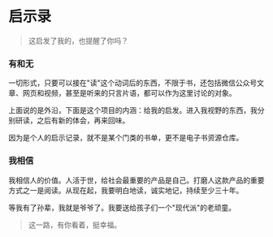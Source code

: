 # 启示录  

> 这启发了我的，也提醒了你吗？

### 有和无

一切形式，只要可以接在"读"这个动词后的东西，不限于书，还包括微信公众号文章、网页和视频，甚至是听来的只言片语，都可以作为这里讨论的对象。

上面说的是外沿，下面是这个项目的内涵：给我的启发。进入我视野的东西，我分别研读，之后有新的体会，再来回味。

因为是个人的启示记录，就不是某个门类的书单，更不是电子书资源仓库。

### 我相信

我相信人的价值。人活于世，给社会最重要的产品是自己。打磨人这款产品的重要方式之一是阅读。从现在起，我要明白地读，诚实地记，持续至少三十年。

等我有了孙辈，我就是爷爷了。我要送给孩子们一个"现代派"的老顽童。

> 这一路，有你看着，挺幸福。
